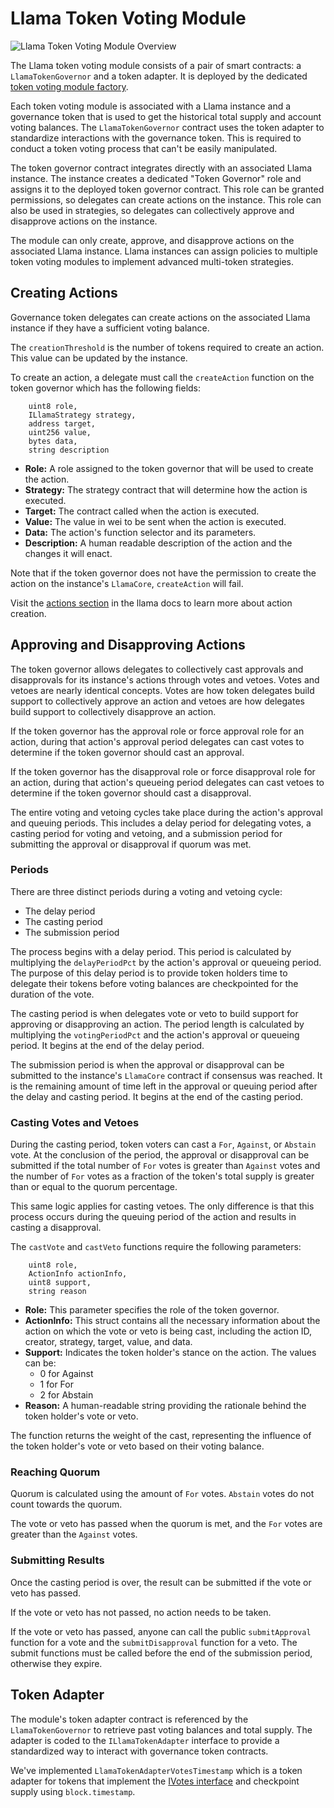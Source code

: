 # Llama Token Voting Module

![Llama Token Voting Module Overview](https://github.com/llamaxyz/llama/blob/main/diagrams/llama-token-voting-module-overview.png)

The Llama token voting module consists of a pair of smart contracts: a `LlamaTokenGovernor` and a token adapter.
It is deployed by the dedicated [token voting module factory](https://github.com/llamaxyz/llama/blob/main/docs/token-voting/token-voting-factory.md).

Each token voting module is associated with a Llama instance and a governance token that is used to get the historical total supply and account voting balances.
The `LlamaTokenGovernor` contract uses the token adapter to standardize interactions with the governance token.
This is required to conduct a token voting process that can't be easily manipulated.

The token governor contract integrates directly with an associated Llama instance.
The instance creates a dedicated "Token Governor" role and assigns it to the deployed token governor contract.
This role can be granted permissions, so delegates can create actions on the instance.
This role can also be used in strategies, so delegates can collectively approve and disapprove actions on the instance.

The module can only create, approve, and disapprove actions on the associated Llama instance.
Llama instances can assign policies to multiple token voting modules to implement advanced multi-token strategies.

## Creating Actions

Governance token delegates can create actions on the associated Llama instance if they have a sufficient voting balance.

The `creationThreshold` is the number of tokens required to create an action. This value can be updated by the instance.

To create an action, a delegate must call the `createAction` function on the token governor which has the following fields:

```solidity
    uint8 role,
    ILlamaStrategy strategy,
    address target,
    uint256 value,
    bytes data,
    string description
```

- **Role:** A role assigned to the token governor that will be used to create the action.
- **Strategy:** The strategy contract that will determine how the action is executed.
- **Target:** The contract called when the action is executed.
- **Value:** The value in wei to be sent when the action is executed.
- **Data:** The action's function selector and its parameters.
- **Description:** A human readable description of the action and the changes it will enact.

Note that if the token governor does not have the permission to create the action on the instance's `LlamaCore`, `createAction` will fail.

Visit the [actions section](https://github.com/llamaxyz/llama/blob/main/docs/actions.md) in the llama docs to learn more about action creation.

## Approving and Disapproving Actions

The token governor allows delegates to collectively cast approvals and disapprovals for its instance's actions through votes and vetoes.
Votes and vetoes are nearly identical concepts. Votes are how token delegates build support to collectively approve an action and vetoes are how delegates build support to collectively disapprove an action.

If the token governor has the approval role or force approval role for an action, during that action's approval period delegates can cast votes to determine if the token governor should cast an approval.

If the token governor has the disapproval role or force disapproval role for an action, during that action's queueing period delegates can cast vetoes to determine if the token governor should cast a disapproval.

The entire voting and vetoing cycles take place during the action's approval and queuing periods. This includes a delay period for delegating votes, a casting period for voting and vetoing, and a submission period for submitting the approval or disapproval if quorum was met.

### Periods

There are three distinct periods during a voting and vetoing cycle:

- The delay period
- The casting period
- The submission period

The process begins with a delay period. This period is calculated by multiplying the `delayPeriodPct` by the action's approval or queueing period. The purpose of this delay period is to provide token holders time to delegate their tokens before voting balances are checkpointed for the duration of the vote.

The casting period is when delegates vote or veto to build support for approving or disapproving an action. The period length is calculated by multiplying the `votingPeriodPct` and the action's approval or queueing period. It begins at the end of the delay period.

The submission period is when the approval or disapproval can be submitted to the instance's `LlamaCore` contract if consensus was reached. It is the remaining amount of time left in the approval or queuing period after the delay and casting period. It begins at the end of the casting period.

### Casting Votes and Vetoes

During the casting period, token voters can cast a `For`, `Against`, or `Abstain` vote. At the conclusion of the period, the approval or disapproval can be submitted if the total number of `For` votes is greater than `Against` votes and the number of `For` votes as a fraction of the token's total supply is greater than or equal to the quorum percentage.

This same logic applies for casting vetoes. The only difference is that this process occurs during the queuing period of the action and results in casting a disapproval.

The `castVote` and `castVeto` functions require the following parameters:

```solidity
    uint8 role,
    ActionInfo actionInfo,
    uint8 support,
    string reason
```

- **Role:** This parameter specifies the role of the token governor.
- **ActionInfo:** This struct contains all the necessary information about the action on which the vote or veto is being cast, including the action ID, creator, strategy, target, value, and data.
- **Support:** Indicates the token holder's stance on the action. The values can be:
  - 0 for Against
  - 1 for For
  - 2 for Abstain
- **Reason:** A human-readable string providing the rationale behind the token holder's vote or veto.

The function returns the weight of the cast, representing the influence of the token holder's vote or veto based on their voting balance.

### Reaching Quorum

Quorum is calculated using the amount of `For` votes. `Abstain` votes do not count towards the quorum.

The vote or veto has passed when the quorum is met, and the `For` votes are greater than the `Against` votes.

### Submitting Results

Once the casting period is over, the result can be submitted if the vote or veto has passed.

If the vote or veto has not passed, no action needs to be taken.

If the vote or veto has passed, anyone can call the public `submitApproval` function for a vote and the `submitDisapproval` function for a veto. The submit functions must be called before the end of the submission period, otherwise they expire.

## Token Adapter

The module's token adapter contract is referenced by the `LlamaTokenGovernor` to retrieve past voting balances and total supply. The adapter is coded to the `ILlamaTokenAdapter` interface to provide a standardized way to interact with governance token contracts.

We've implemented `LlamaTokenAdapterVotesTimestamp` which is a token adapter for tokens that implement the [IVotes interface](https://github.com/OpenZeppelin/openzeppelin-contracts/blob/master/contracts/governance/utils/IVotes.sol) and checkpoint supply using `block.timestamp`.

